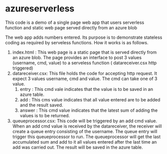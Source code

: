 # azureserverless
This code is a demo of a single page web app that users serverless function and static web page served directly from an azure blob 

The web app adds numbers entered. Its purpose is to demonstrate stateless coding as required by serveless functions. How it works is as follows.
1. index.html : This web page is a static page that is served directly from an azure blob. The page provides an interface to post 3 values (username, cmd, value) to a serveless function ( datareceiver.csx http triggered)
2. datareceiver.csx: This file holds the code for accepting http request. It expect 3 values username, cmd and value. The cmd can take one of 3 value. 
   1. entry : This cmd vale indicates that the value is to be saved in an azure table.
   2. add : This cms value indicates that all value entered are to be added and the result saved.
   3. answer : This cmd value indicates that the latest sum of adding the values is to be returned.
3. queueprocessor.csx: This code will be triggered by an add cmd value. When an add cmd value is received by the datareceiver, the receiver will create a queue entry consisting of the username. The queue entry will trigger this queueprocessor to run. The queueprocessor will get the last accumulated sum and add to it all values entered after the last time an add was carried out. The result will be saved in the azure table.

  
